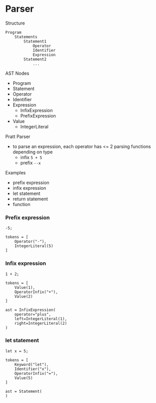 # Parser

Structure
``` 
Program
    Statements
        Statement1
            Operator
            Identifier
            Expression
        Statement2
            ...
```

AST Nodes
- Program
- Statement
- Operator
- Identifier
- Expression
  - InfixExpression
  - PrefixExpression
- Value
  - IntegerLiteral


Pratt Parser
- to parse an expression, each operator has <= 2 parsing functions depending on type
  - infix `5 + 5`
  - prefix `--x`

Examples
- prefix expression
- infix expression
- let statement
- return statement
- function

### Prefix expression
``` 
-5;

tokens = [
    Operator("-"),
    IntegerLiteral(5)
]
```

### Infix expression
``` 
1 + 2;

tokens = [
    Value(1),
    OperatorInfix("+"),
    Value(2)
]

ast = InfixExpression(
    operator="plus",
    left=IntegerLiteral(1),
    right=IntegerLiteral(2)
)

```

### let statement
``` 
let x = 5;

tokens = [
    Keyword("let"),
    Identifier("x"),
    OperatorInfix("="),
    Value(5)
]

ast = Statement(
)
```












